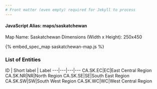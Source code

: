 ```yaml
---
# Front matter (even empty) required for Jekyll to process
---
```


#### JavaScript Alias: maps/saskatchewan

Map Name: Saskatchewan
Dimensions (Width x Height): 250x450



{% embed_spec_map saskatchewan-map.js %}

### List of Entities

ID | Short label | Label
---|---|---|---
CA.SK.EC|EC|East Central Region
CA.SK.NR|NR|North Region
CA.SK.SE|SE|South East Region
CA.SK.SW|SW|South West Region
CA.SK.WC|WC|West Central Region

